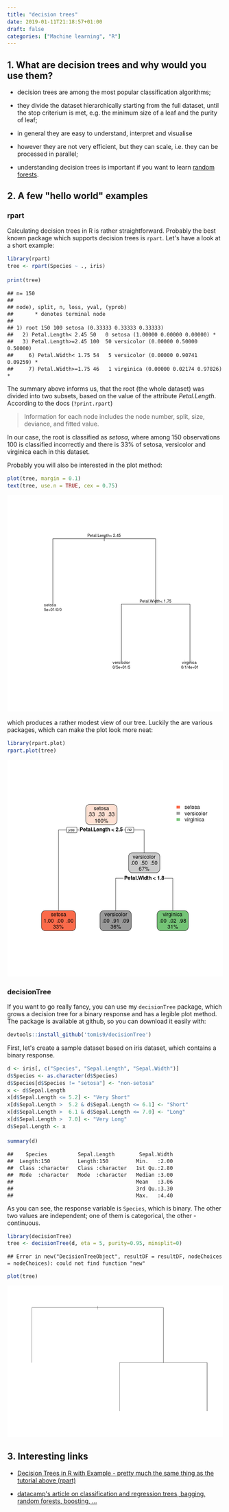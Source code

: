 ```yaml
---
title: "decision trees"
date: 2019-01-11T21:18:57+01:00
draft: false
categories: ["Machine learning", "R"]
---
```







## 1. What are decision trees and why would you use them? 

* decision trees are among the most popular classification algorithms;

* they divide the dataset hierarchically starting from the full dataset, until the stop criterium is met, e.g. the minimum size of a leaf and the purity of leaf;

* in general they are easy to understand, interpret and visualise

* however they are not very efficient, but they can scale, i.e. they can be processed in parallel;

* understanding decision trees is important if you want to learn [random forests](http://tomis9.com/random-forests).

## 2. A few "hello world" examples 

### rpart 

Calculating decision trees in R is rather straightforward. Probably the best known package which supports decision trees is `rpart`. Let's have a look at a short example:


```r
library(rpart)
tree <- rpart(Species ~ ., iris)

print(tree)
```

```
## n= 150 
## 
## node), split, n, loss, yval, (yprob)
##       * denotes terminal node
## 
## 1) root 150 100 setosa (0.33333 0.33333 0.33333)  
##   2) Petal.Length< 2.45 50   0 setosa (1.00000 0.00000 0.00000) *
##   3) Petal.Length>=2.45 100  50 versicolor (0.00000 0.50000 0.50000)  
##     6) Petal.Width< 1.75 54   5 versicolor (0.00000 0.90741 0.09259) *
##     7) Petal.Width>=1.75 46   1 virginica (0.00000 0.02174 0.97826) *
```

The summary above informs us, that the root (the whole dataset) was divided into two subsets, based on the value of the attribute *Petal.Length*. According to the docs (`?print.rpart`)

>Information for each node includes the node number, split, size, deviance, and fitted value.

In our case, the root is classified as *setosa*, where among 150 observations 100 is classified incorrectly and there is 33% of setosa, versicolor and virginica each in this dataset.

Probably you will also be interested in the plot method:


```r
plot(tree, margin = 0.1)
text(tree, use.n = TRUE, cex = 0.75)
```

![plot of chunk unnamed-chunk-2](./media/decision_trees/unnamed-chunk-2-1.png)

which produces a rather modest view of our tree. Luckily the are various packages, which can make the plot look more neat:


```r
library(rpart.plot)
rpart.plot(tree)
```

![plot of chunk unnamed-chunk-3](./media/decision_trees/unnamed-chunk-3-1.png)

### decisionTree 

If you want to go really fancy, you can use my `decisionTree` package, which grows a decision tree for a binary response and has a legible plot method. The package is available at github, so you can download it easily with:


```r
devtools::install_github('tomis9/decisionTree')
```

First, let's create a sample dataset based on iris dataset, which contains a binary response.


```r
d <- iris[, c("Species", "Sepal.Length", "Sepal.Width")]
d$Species <- as.character(d$Species)
d$Species[d$Species != "setosa"] <- "non-setosa"
x <- d$Sepal.Length
x[d$Sepal.Length <= 5.2] <- "Very Short"
x[d$Sepal.Length >  5.2 & d$Sepal.Length <= 6.1] <- "Short"
x[d$Sepal.Length >  6.1 & d$Sepal.Length <= 7.0] <- "Long"
x[d$Sepal.Length >  7.0] <- "Very Long"
d$Sepal.Length <- x

summary(d)
```

```
##    Species          Sepal.Length        Sepal.Width  
##  Length:150         Length:150         Min.   :2.00  
##  Class :character   Class :character   1st Qu.:2.80  
##  Mode  :character   Mode  :character   Median :3.00  
##                                        Mean   :3.06  
##                                        3rd Qu.:3.30  
##                                        Max.   :4.40
```
As you can see, the response variable is `Species`, which is binary. The other two values are independent; one of them is categorical, the other - continuous.


```r
library(decisionTree)
tree <- decisionTree(d, eta = 5, purity=0.95, minsplit=0)
```

```
## Error in new("DecisionTreeObject", resultDF = resultDF, nodeChoices = nodeChoices): could not find function "new"
```

```r
plot(tree)
```

![plot of chunk unnamed-chunk-6](./media/decision_trees/unnamed-chunk-6-1.png)

## 3. Interesting links 

* [Decision Trees in R with Example - pretty much the same thing as the tutorial above (rpart)](https://www.guru99.com/r-decision-trees.html)

* [datacamp's article on classification and regression trees, bagging, random forests, boosting, ...](https://www.datacamp.com/community/tutorials/decision-trees-R)

